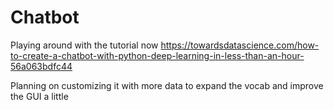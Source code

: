 # Chatbot
Playing around with the tutorial now https://towardsdatascience.com/how-to-create-a-chatbot-with-python-deep-learning-in-less-than-an-hour-56a063bdfc44

Planning on customizing it with more data to expand the vocab and improve the GUI a little
